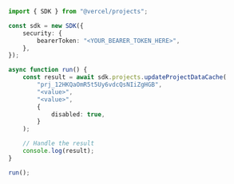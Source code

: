 <!-- Start SDK Example Usage [usage] -->
```typescript
import { SDK } from "@vercel/projects";

const sdk = new SDK({
    security: {
        bearerToken: "<YOUR_BEARER_TOKEN_HERE>",
    },
});

async function run() {
    const result = await sdk.projects.updateProjectDataCache(
        "prj_12HKQaOmR5t5Uy6vdcQsNIiZgHGB",
        "<value>",
        "<value>",
        {
            disabled: true,
        }
    );

    // Handle the result
    console.log(result);
}

run();

```
<!-- End SDK Example Usage [usage] -->